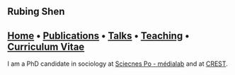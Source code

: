 ## Rubing Shen

## [Home](index.md) • [Publications](publications.md) • [Talks](talks.md) • [Teaching](teaching.md) • [Curriculum Vitae](cv.md)

I am a PhD candidate in sociology at [Sciecnes Po - médialab](https://medialab.sciencespo.fr/en/) and at [CREST](https://crest.science).
